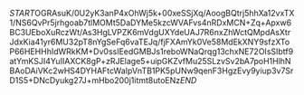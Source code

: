 $START$OGRAsuK/0U2yK3anP4xOhWj5k+00xeSSjXq/AoogBQtrj5hhXa12vxTX1/NS6QvPr5jrhgoab7tlMOMt5DaDYMe5kzcWVAFvs4nRDxMCN+Zq+Apxw6BC3UEboXuRczWt/As3HgLVPZK6mVdgUXYdeUAJ7R6nxZhWctQMpdAsXtrJdxKia41yr6MU32pT8nYgSeFq6vaTEJq/fjFXAmYk0Ve58MdEkXNY9sfzXToP66HEHHhIdWRkKM+Dv0ssIEedGMBJs1reboWNaQrqg13chxNE72OIsSIbtf9atYmKSJI4YuIIAXCK8gP+zRJElage5+uipGKZvfMu25SLzvSv2bA7poH1HlhNBAoDAiVKc2wHS4DYHAFtcWaIpVnTB1PK5pUNw9qenF3HgzEvy9yiup3v7SrD1S5+DNcDyukg27J+mHbo200j1itmt8utoENz$END$